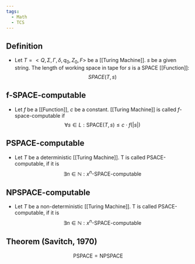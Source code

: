 ```yaml
---
tags:
  - Math
  - TCS
---
```

## Definition
- Let $T=<Q,\Sigma,\Gamma,\delta,q_0,Z_0,F>$ be a [[Turing Machine]]. $s$ be a given string. The length of working space in tape for $s$ is a SPACE [[Function]]:
$$SPACE(T,s)$$
## f-SPACE-computable
- Let $f$ be a [[Function]], $c$ be a constant. [[Turing Machine]] is called $f$-space-computable if $$\forall s\in L:\text{SPACE}(T,s)\leq c\cdot f(|s|)$$
## PSPACE-computable
- Let $T$ be a deterministic [[Turing Machine]]. T is called PSACE-computable, if it is $$\exists n\in\mathbb N:x^n\text{-SPACE-computable}$$
## NPSPACE-computable
- Let $T$ be a non-deterministic [[Turing Machine]]. T is called PSACE-computable, if it is $$\exists n\in\mathbb N:x^n\text{-SPACE-computable}$$
## Theorem (Savitch, 1970)
$$\text{PSPACE}=\text{NPSPACE}$$